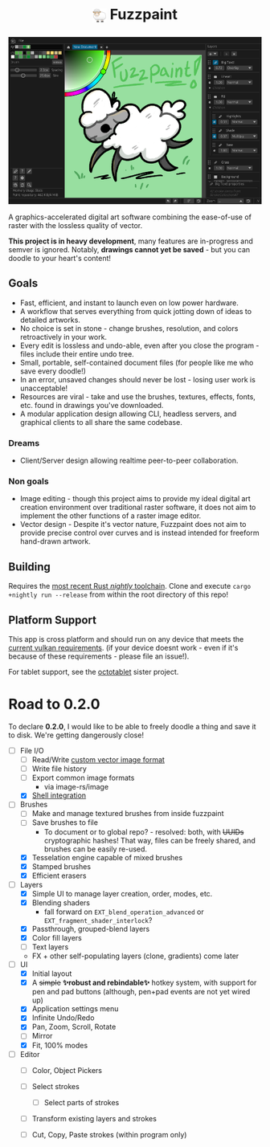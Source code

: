 # <p style="text-align:center;"><a href="#" onclick="return false;"><img src="https://raw.githubusercontent.com/googlefonts/noto-emoji/main/svg/emoji_u1f411.svg" alt="Baa" title="Baa" style="position:relative;bottom: -0.2em;width:1em;"/></a> Fuzzpaint</p>

![a screenshot of the app, with a sheep mascot drawn](demo-images/full.png)

A graphics-accelerated digital art software combining the ease-of-use of raster with the lossless quality of vector.

**This project is in heavy development**, many features are in-progress and semver is ignored. Notably, **drawings cannot yet be saved** - but you can doodle to your heart's content!

## Goals
* Fast, efficient, and instant to launch even on low power hardware.
* A workflow that serves everything from quick jotting down of ideas to detailed artworks.
* No choice is set in stone - change brushes, resolution, and colors retroactively in your work.
* Every edit is lossless and undo-able, even after you close the program - files include their entire undo tree.
* Small, portable, self-contained document files (for people like me who save every doodle!)
* In an error, unsaved changes should never be lost - losing user work is unacceptable!
* Resources are viral - take and use the brushes, textures, effects, fonts, etc. found in drawings you've downloaded.
* A modular application design allowing CLI, headless servers, and graphical clients to all share the same codebase.

### Dreams
* Client/Server design allowing realtime peer-to-peer collaboration.

### Non goals
* Image editing - though this project aims to provide my ideal digital art creation environment over traditional raster software, it does not aim to implement the other functions of a raster image editor.
* Vector design - Despite it's vector nature, Fuzzpaint does not aim to provide precise control over curves and is instead intended for freeform hand-drawn artwork.

## Building
Requires the [most recent Rust *nightly* toolchain](https://www.rust-lang.org/tools/install). Clone and execute `cargo +nightly run --release` from within the root directory of this repo!

## Platform Support
This app is cross platform and should run on any device that meets the [current vulkan requirements](assumptions.md).
(if your device doesnt work - even if it's because of these requirements - please file an issue!).

For tablet support, see the [octotablet](https://github.com/Fuzzyzilla/octotablet) sister project.

# Road to **0.2.0**
To declare **0.2.0**, I would like to be able to freely doodle a thing and save it to disk. We're getting dangerously close!

 - [ ] File I/O
   - [ ] Read/Write [custom vector image format](fileschema.md)
   - [ ] Write file history
   - [ ] Export common image formats
     - via image-rs/image
   - [X] [Shell integration](https://github.com/Fuzzyzilla/fuzzpaint-thumbnailer)
 - [ ] Brushes
   - [ ] Make and manage textured brushes from inside fuzzpaint
   - [ ] Save brushes to file
     - To document or to global repo? - resolved: both, with ~~UUIDs~~ cryptographic hashes! That way, files can be freely shared, and brushes can be easily re-used.
   - [X] Tesselation engine capable of mixed brushes
   - [X] Stamped brushes
   - [X] Efficient erasers
 - [ ] Layers
   - [X] Simple UI to manage layer creation, order, modes, etc.
   - [X] Blending shaders
     - fall forward on `EXT_blend_operation_advanced` or `EXT_fragment_shader_interlock`?
   - [X] Passthrough, grouped-blend layers
   - [X] Color fill layers
   - [ ] Text layers
   - FX + other self-populating layers (clone, gradients) come later
 - [ ] UI
   - [X] Initial layout
   - [X] A ~~simple~~ **✨robust and rebindable✨** hotkey system, with support for
         pen and pad buttons (although, pen+pad events are not yet wired up)
   - [X] Application settings menu
   - [X] Infinite Undo/Redo
   - [X] Pan, Zoom, Scroll, Rotate
   - [ ] Mirror
   - [X] Fit, 100% modes
 - [ ] Editor
   - [ ] Color, Object Pickers
   - [ ] Select strokes
     - [ ] Select parts of strokes
   - [ ] Transform existing layers and strokes
   - [ ] Cut, Copy, Paste strokes (within program only)

